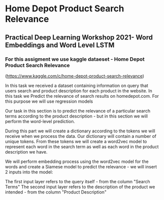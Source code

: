 # Home Depot Product Search Relevance
## Practical Deep Learning Workshop 2021- Word Embeddings and Word Level LSTM

### For this assigment we use kaggle dataeset - Home Depot Product Search Relevance

(https://www.kaggle.com/c/home-depot-product-search-relevance)

In this task we received a dataset containing information on query that users search and product description for each product in the website. In this task we Predict the relevance of search results on homedepot.com. For this purpose we will use regression models

Our task in this section is to predict the relevance of a particular search terms according to the product description - but in this section we will perform the word-level prediction.

During this part we will create a dictionary according to the tokens we will receive when we process the data. Our dictionary will contain a number of unique tokens. From these tokens we will create a word2vec model to represent each word in the search term as well as each word in the product description we have.

We will perform embedding process using the word2vec model for the words and create a Siamese model to predict the relevance - we will insert 2 inputs into the model:

The first input layer refers to the query itself - from the column "Search Terms"
The second input layer refers to the description of the product we intended - from the column "Product Description"

